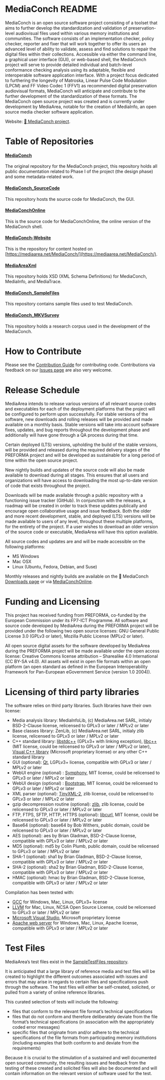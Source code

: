 # MediaConch README

MediaConch is an open source software project consisting of a toolset that aims to further develop the standardization and validation of preservation-level audiovisual files used within various memory institutions and communities. The software consists of an implementation checker, policy checker, reporter and fixer that will work together to offer its users an advanced level of ability to validate, assess and find solutions to repair the digital files within their collections. Accessible via either the command line, a graphical user interface (GUI), or web-based shell, the MediaConch project will serve to provide detailed individual and batch-level conformance checking analysis using its adaptable, flexible and interoperable software application interface. With a project focus dedicated to furthering the longevity of Matroska, Linear Pulse Code Modulation (LPCM) and FF Video Codec 1 (FFV1) as recommended digital preservation audiovisual formats, MediaConch will anticipate and contribute to the further development of the standardization of these formats. The MediaConch open source project was created and is currently under development by MediaArea, notable for the creation of MediaInfo, an open source media checker software application.

Website: <a href="https://mediaarea.net/MediaConch/">:shell: MediaConch project</a>.

# Table of Repositories

#### [MediaConch](https://github.com/MediaArea/MediaConch)
The original repository for the MediaConch project, this repository holds all public documentation related to Phase I of the project (the design phase) and some metadata-related work.

#### [MediaConch_SourceCode](https://github.com/MediaArea/MediaConch_SourceCode)
This repository hosts the source code for MediaConch, the GUI.

#### [MediaConchOnline](https://github.com/MediaArea/MediaConchOnline)
This is the source code for MediaConchOnline, the online version of the MediaConch shell.

#### [MediaConch-Website](https://github.com/MediaArea/MediaConch-Website)
This is the repository for content hosted on [https://mediaarea.net/MediaConch/](https://mediaarea.net/MediaConch/). 

#### [MediaAreaXml](https://github.com/MediaArea/MediaAreaXml)
This repository holds XSD (XML Schema Definitions) for MediaConch, MediaInfo, and MediaTrace.

#### [MediaConch_SampleFiles](https://github.com/MediaArea/MediaConch_SampleFiles)
This repository contains sample files used to test MediaConch.

#### [MediaConch_MKVSurvey](https://github.com/MediaArea/MediaConch_MKVSurvey)
This repository holds a research corpus used in the development of the MediaConch.


# How to Contribute

Please see the [Contribution Guide](CONTRIBUTING.md) for contributing code. Contributions via feedback on our [Issues page](https://github.com/MediaArea/MediaConch/issues) are also very welcome.


# Release Schedule

MediaArea intends to release various versions of all relevant source codes and executables for each of the deployment platforms that the project will be configured to perform upon successfully. For stable versions of the software, new downloads and rolling releases will be provided and made available on a monthly basis. Stable versions will take into account software fixes, updates, and bug reports throughout the development phase and additionally will have gone through a QA process during that time.

Certain deployed (LTS) versions, upholding the build of the stable versions, will be provided and released during the required delivery stages of the PREFORMA project and will be developed as sustainable for a long period of time within the open source project.

New nightly builds and updates of the source code will also be made available to download during all stages. This ensures that all users and organizations will have access to downloading the most up-to-date version of code that exists throughout the project.

Downloads will be made available through a public repository with a functioning issue tracker (GitHub). In conjunction with the releases, a roadmap will be created in order to track these updates publically and encourage open collaborative usage and issue feedback. Both the older and more recent development, stable, and deployed (LTS) versions will be made available to users of any level, throughout these multiple platforms, for the entirety of the project. If a user wishes to download an older version of the source code or executable, MediaArea will have this option available.

All source codes and updates are and will be made accessible on the following platforms:

- MS Windows
- Mac OSX
- Linux (Ubuntu, Fedora, Debian, and Suse)

Monthly releases and nightly builds are available on the :shell: MediaConch [Downloads page](https://mediaarea.net/MediaConch/download.html) or via [MediaConchOnline](https://mediaarea.net/MediaConchOnline/).


# Funding and Licensing

This project has received funding from PREFORMA, co-funded by the European Commission under its FP7-ICT Programme. All software and source code developed by MediaArea during the PREFORMA project will be provided under the following two open source licenses: GNU General Public License 3.0 (GPLv3 or later), Mozilla Public License (MPLv2 or later).

All open source digital assets for the software developed by MediaArea during the PREFORMA project will be made available under the open access license: Creative Commons license attribution – Sharealike 4.0 International (CC BY-SA v4.0). All assets will exist in open file formats within an open platform (an open standard as defined in the European Interoperability Framework for Pan-European eGovernment Service (version 1.0 2004)).


# Licensing of third party libraries

The software relies on third party libraries. Such libraries have their own license:

- Media analysis library: MediaInfoLib, (c) MediaArea.net SARL, initialy BSD-2-Clause license, relicensed to GPLv3 or later / MPLv2 or later
- Base classes library: ZenLib, (c) MediaArea.net SARL, initialy zlib license, relicensed to GPLv3 or later / MPLv2 or later
- C++ standard library: [libstdc++](http://gcc.gnu.org/onlinedocs/libstdc++/manual/bk01pt01ch01s02.html) (GPLv3+ with linking exception), [libc++](http://llvm.org/docs/DeveloperPolicy.html#license) (MIT license, could be relicensed to GPLv3 or later / MPLv2 or later), [Visual C++ library](http://msdn.microsoft.com/en-us/library/vstudio/ms235299.aspx) (Microsoft proprietary license) or any other C++ standard library
- GUI (optional): [Qt](https://www.qt.io/qt-licensing-terms/), LGPLv3+ license, compatible with GPLv3 or later / MPLv2 or later
- WebUI engine (optional) : [Symphony](https://symfony.com/license), MIT license, could be relicensed to GPLv3 or later / MPLv2 or later
- WebUI design (optional) : [Bootstrap](http://getbootstrap.com/getting-started/), MIT license, could be relicensed to GPLv3 or later / MPLv2 or later
- XML parser (optional): [TinyXML-2](http://www.grinninglizard.com/tinyxml2docs/index.html), zlib license, could be relicensed to GPLv3 or later / MPLv2 or later
- gzip decompression routine (optional): [zlib](http://www.gzip.org/zlib/zlib_license.html), zlib license, could be relicensed to GPLv3 or later / MPLv2 or later
- FTP, FTPS, SFTP, HTTP, HTTPS (optional): [libcurl](http://curl.haxx.se/docs/copyright.html), MIT license, could be relicensed to GPLv3 or later / MPLv2 or later
- Base64 (optional): base64 by Bob Withers, public domain, could be relicensed to GPLv3 or later / MPLv2 or later
- AES (optional): aes by Brian Gladman, BSD-2-Clause license, compatible with GPLv3 or later / MPLv2 or later
- MD5 (optional): md5 by Colin Plumb, public domain, could be relicensed to GPLv3 or later / MPLv2 or later
- SHA-1 (optional): sha1 by Brian Gladman, BSD-2-Clause license, compatible with GPLv3 or later / MPLv2 or later
- SHA-2 (optional): sha2 by Brian Gladman, BSD-2-Clause license, compatible with GPLv3 or later / MPLv2 or later
- HMAC (optional): hmac by Brian Gladman, BSD-2-Clause license, compatible with GPLv3 or later / MPLv2 or later

Compilation has been tested with:

- [GCC](https://gcc.gnu.org/onlinedocs/libstdc++/manual/license.html) for Windows, Mac, Linux, GPLv3+ license
- [LLVM](http://llvm.org/docs/DeveloperPolicy.html#license) for Mac, Linux, NCSA Open Source License, could be relicensed to GPLv3 or later / MPLv2 or later
- [Microsoft Visual Studio](https://www.visualstudio.com/en-us/downloads/download-visual-studio-vs.aspx), Microsoft proprietary license
- [Apache web server](https://www.apache.org/licenses/LICENSE-2.0) for Windows, Mac, Linux, Apache license, compatible with GPLv3 or later / MPLv2 or later


# Test Files

MediaArea’s test files exist in the [SampleTestFiles repository](https://github.com/MediaArea/MediaConch_SampleFiles).

It is anticipated that a large library of reference media and test files will be created to highlight the different outcomes associated with issues and errors that may arise in regards to certain files and specifications push through the software. The test files will either be self-created, solicited, or pulled from a variety of online reference libraries.

This curated selection of tests will include the following:

- files that conform to the relevant file format’s technical specifications
- files that do not conform and therefore deliberately deviate from the file format’s technical specifications (in association with the appropriately coded error messages)
- specific files that originate from and/or adhere to the technical specifications of the file formats from participating memory institutions (including examples that both conform to and deviate from the requirements)

Because it is crucial to the stimulation of a sustained and well documented open sourced community, the resulting issues and feedback from the testing of these created and solicited files will also be documented and will contain information on the relevant version of software used for the test.
